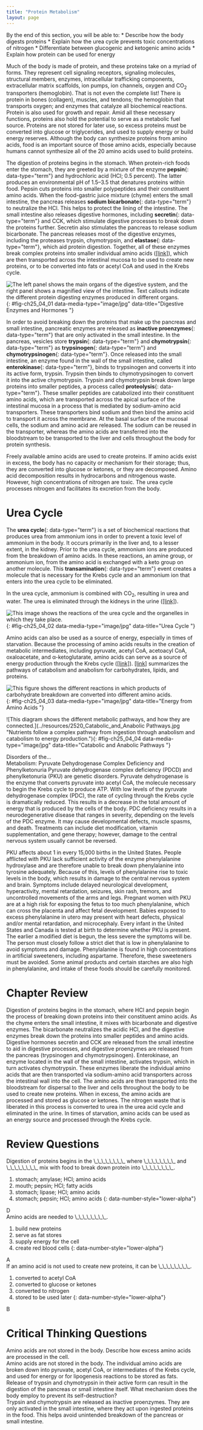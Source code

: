 ```yaml
---
title: "Protein Metabolism"
layout: page
---
```



<div data-type="abstract" markdown="1">
By the end of this section, you will be able to:
* Describe how the body digests proteins
* Explain how the urea cycle prevents toxic concentrations of nitrogen
* Differentiate between glucogenic and ketogenic amino acids
* Explain how protein can be used for energy

</div>

Much of the body is made of protein, and these proteins take on a myriad of forms. They represent cell signaling receptors, signaling molecules, structural members, enzymes, intracellular trafficking components, extracellular matrix scaffolds, ion pumps, ion channels, oxygen and CO<sub>2</sub> transporters (hemoglobin). That is not even the complete list! There is protein in bones (collagen), muscles, and tendons; the hemoglobin that transports oxygen; and enzymes that catalyze all biochemical reactions. Protein is also used for growth and repair. Amid all these necessary functions, proteins also hold the potential to serve as a metabolic fuel source. Proteins are not stored for later use, so excess proteins must be converted into glucose or triglycerides, and used to supply energy or build energy reserves. Although the body can synthesize proteins from amino acids, food is an important source of those amino acids, especially because humans cannot synthesize all of the 20 amino acids used to build proteins.

The digestion of proteins begins in the stomach. When protein-rich foods enter the stomach, they are greeted by a mixture of the enzyme **pepsin**{: data-type="term"} and hydrochloric acid (HCl; 0.5 percent). The latter produces an environmental pH of 1.5–3.5 that denatures proteins within food. Pepsin cuts proteins into smaller polypeptides and their constituent amino acids. When the food-gastric juice mixture (chyme) enters the small intestine, the pancreas releases **sodium bicarbonate**{: data-type="term"} to neutralize the HCl. This helps to protect the lining of the intestine. The small intestine also releases digestive hormones, including **secretin**{: data-type="term"} and CCK, which stimulate digestive processes to break down the proteins further. Secretin also stimulates the pancreas to release sodium bicarbonate. The pancreas releases most of the digestive enzymes, including the proteases trypsin, chymotrypsin, and **elastase**{: data-type="term"}, which aid protein digestion. Together, all of these enzymes break complex proteins into smaller individual amino acids ([\[link\]](#fig-ch25_04_01)), which are then transported across the intestinal mucosa to be used to create new proteins, or to be converted into fats or acetyl CoA and used in the Krebs cycle.

 ![The left panel shows the main organs of the digestive system, and the right panel shows a magnified view of the intestine. Text callouts indicate the different protein digesting enzymes produced in different organs.](../resources/2517_Protein-Digesting_EnzymesN.jpg "Enzymes in the stomach and small intestine break down proteins into amino acids. HCl in the stomach aids in proteolysis, and hormones secreted by intestinal cells direct the digestive processes."){: #fig-ch25_04_01 data-media-type="image/jpg" data-title="Digestive Enzymes and Hormones "}

In order to avoid breaking down the proteins that make up the pancreas and small intestine, pancreatic enzymes are released as **inactive proenzymes**{: data-type="term"} that are only activated in the small intestine. In the pancreas, vesicles store **trypsin**{: data-type="term"} and **chymotrypsin**{: data-type="term"} as **trypsinogen**{: data-type="term"} and **chymotrypsinogen**{: data-type="term"}. Once released into the small intestine, an enzyme found in the wall of the small intestine, called **enterokinase**{: data-type="term"}, binds to trypsinogen and converts it into its active form, trypsin. Trypsin then binds to chymotrypsinogen to convert it into the active chymotrypsin. Trypsin and chymotrypsin break down large proteins into smaller peptides, a process called **proteolysis**{: data-type="term"}. These smaller peptides are catabolized into their constituent amino acids, which are transported across the apical surface of the intestinal mucosa in a process that is mediated by sodium-amino acid transporters. These transporters bind sodium and then bind the amino acid to transport it across the membrane. At the basal surface of the mucosal cells, the sodium and amino acid are released. The sodium can be reused in the transporter, whereas the amino acids are transferred into the bloodstream to be transported to the liver and cells throughout the body for protein synthesis.

Freely available amino acids are used to create proteins. If amino acids exist in excess, the body has no capacity or mechanism for their storage; thus, they are converted into glucose or ketones, or they are decomposed. Amino acid decomposition results in hydrocarbons and nitrogenous waste. However, high concentrations of nitrogen are toxic. The urea cycle processes nitrogen and facilitates its excretion from the body.

# Urea Cycle

The **urea cycle**{: data-type="term"} is a set of biochemical reactions that produces urea from ammonium ions in order to prevent a toxic level of ammonium in the body. It occurs primarily in the liver and, to a lesser extent, in the kidney. Prior to the urea cycle, ammonium ions are produced from the breakdown of amino acids. In these reactions, an amine group, or ammonium ion, from the amino acid is exchanged with a keto group on another molecule. This **transamination**{: data-type="term"} event creates a molecule that is necessary for the Krebs cycle and an ammonium ion that enters into the urea cycle to be eliminated.

In the urea cycle, ammonium is combined with CO<sub>2</sub>, resulting in urea and water. The urea is eliminated through the kidneys in the urine ([\[link\]](#fig-ch25_04_02)).

 ![This image shows the reactions of the urea cycle and the organelles in which they take place.](../resources/2518_Urea_Cycle.jpg "Nitrogen is transaminated, creating ammonia and intermediates of the Krebs cycle. Ammonia is processed in the urea cycle to produce urea that is eliminated through the kidneys."){: #fig-ch25_04_02 data-media-type="image/jpg" data-title="Urea Cycle "}

Amino acids can also be used as a source of energy, especially in times of starvation. Because the processing of amino acids results in the creation of metabolic intermediates, including pyruvate, acetyl CoA, acetoacyl CoA, oxaloacetate, and α-ketoglutarate, amino acids can serve as a source of energy production through the Krebs cycle ([\[link\]](#fig-ch25_04_03)). [\[link\]](#fig-ch25_04_04) summarizes the pathways of catabolism and anabolism for carbohydrates, lipids, and proteins.

 ![This figure  shows the different reactions in which products of carbohydrate breakdown are converted into different amino acids.](../resources/2519_Energy_From_Amino_Acids.jpg "Amino acids can be broken down into precursors for glycolysis or the Krebs cycle. Amino acids (in bold) can enter the cycle through more than one pathway."){: #fig-ch25_04_03 data-media-type="image/jpg" data-title="Energy from Amino Acids "}

![This diagram shows the different metabolic pathways, and how they are connected.](../resources/2520_Catabolic_and_Anabolic Pathways.jpg "Nutrients follow a complex pathway from ingestion through anabolism and catabolism to energy production."){: #fig-ch25_04_04 data-media-type="image/jpg" data-title="Catabolic and Anabolic Pathways "}

<div data-type="note" class="anatomy disorders" data-label="" markdown="1">
<div data-type="title">
Disorders of the...
</div>
<span data-type="title">Metabolism: Pyruvate Dehydrogenase Complex Deficiency and Phenylketonuria</span> Pyruvate dehydrogenase complex deficiency (PDCD) and phenylketonuria (PKU) are genetic disorders. Pyruvate dehydrogenase is the enzyme that converts pyruvate into acetyl CoA, the molecule necessary to begin the Krebs cycle to produce ATP. With low levels of the pyruvate dehydrogenase complex (PDC), the rate of cycling through the Krebs cycle is dramatically reduced. This results in a decrease in the total amount of energy that is produced by the cells of the body. PDC deficiency results in a neurodegenerative disease that ranges in severity, depending on the levels of the PDC enzyme. It may cause developmental defects, muscle spasms, and death. Treatments can include diet modification, vitamin supplementation, and gene therapy; however, damage to the central nervous system usually cannot be reversed.

PKU affects about 1 in every 15,000 births in the United States. People afflicted with PKU lack sufficient activity of the enzyme phenylalanine hydroxylase and are therefore unable to break down phenylalanine into tyrosine adequately. Because of this, levels of phenylalanine rise to toxic levels in the body, which results in damage to the central nervous system and brain. Symptoms include delayed neurological development, hyperactivity, mental retardation, seizures, skin rash, tremors, and uncontrolled movements of the arms and legs. Pregnant women with PKU are at a high risk for exposing the fetus to too much phenylalanine, which can cross the placenta and affect fetal development. Babies exposed to excess phenylalanine in utero may present with heart defects, physical and/or mental retardation, and microcephaly. Every infant in the United States and Canada is tested at birth to determine whether PKU is present. The earlier a modified diet is begun, the less severe the symptoms will be. The person must closely follow a strict diet that is low in phenylalanine to avoid symptoms and damage. Phenylalanine is found in high concentrations in artificial sweeteners, including aspartame. Therefore, these sweeteners must be avoided. Some animal products and certain starches are also high in phenylalanine, and intake of these foods should be carefully monitored.

</div>

# Chapter Review

Digestion of proteins begins in the stomach, where HCl and pepsin begin the process of breaking down proteins into their constituent amino acids. As the chyme enters the small intestine, it mixes with bicarbonate and digestive enzymes. The bicarbonate neutralizes the acidic HCl, and the digestive enzymes break down the proteins into smaller peptides and amino acids. Digestive hormones secretin and CCK are released from the small intestine to aid in digestive processes, and digestive proenzymes are released from the pancreas (trypsinogen and chymotrypsinogen). Enterokinase, an enzyme located in the wall of the small intestine, activates trypsin, which in turn activates chymotrypsin. These enzymes liberate the individual amino acids that are then transported via sodium-amino acid transporters across the intestinal wall into the cell. The amino acids are then transported into the bloodstream for dispersal to the liver and cells throughout the body to be used to create new proteins. When in excess, the amino acids are processed and stored as glucose or ketones. The nitrogen waste that is liberated in this process is converted to urea in the urea acid cycle and eliminated in the urine. In times of starvation, amino acids can be used as an energy source and processed through the Krebs cycle.

# Review Questions

<div data-type="exercise">
<div data-type="problem" markdown="1">
Digestion of proteins begins in the \_\_\_\_\_\_\_\_ where \_\_\_\_\_\_\_\_ and \_\_\_\_\_\_\_\_ mix with food to break down protein into \_\_\_\_\_\_\_\_.

1.  stomach; amylase; HCl; amino acids
2.  mouth; pepsin; HCl; fatty acids
3.  stomach; lipase; HCl; amino acids
4.  stomach; pepsin; HCl; amino acids
{: data-number-style="lower-alpha"}

</div>
<div data-type="solution" markdown="1">
D

</div>
</div>

<div data-type="exercise">
<div data-type="problem" markdown="1">
Amino acids are needed to \_\_\_\_\_\_\_\_.

1.  build new proteins
2.  serve as fat stores
3.  supply energy for the cell
4.  create red blood cells
{: data-number-style="lower-alpha"}

</div>
<div data-type="solution" markdown="1">
A

</div>
</div>

<div data-type="exercise">
<div data-type="problem" markdown="1">
If an amino acid is not used to create new proteins, it can be \_\_\_\_\_\_\_\_.

1.  converted to acetyl CoA
2.  converted to glucose or ketones
3.  converted to nitrogen
4.  stored to be used later
{: data-number-style="lower-alpha"}

</div>
<div data-type="solution" markdown="1">
B

</div>
</div>

# Critical Thinking Questions

<div data-type="exercise">
<div data-type="problem" markdown="1">
Amino acids are not stored in the body. Describe how excess amino acids are processed in the cell.

</div>
<div data-type="solution" markdown="1">
Amino acids are not stored in the body. The individual amino acids are broken down into pyruvate, acetyl CoA, or intermediates of the Krebs cycle, and used for energy or for lipogenesis reactions to be stored as fats.

</div>
</div>

<div data-type="exercise">
<div data-type="problem" markdown="1">
Release of trypsin and chymotrypsin in their active form can result in the digestion of the pancreas or small intestine itself. What mechanism does the body employ to prevent its self-destruction?

</div>
<div data-type="solution" markdown="1">
Trypsin and chymotrypsin are released as inactive proenzymes. They are only activated in the small intestine, where they act upon ingested proteins in the food. This helps avoid unintended breakdown of the pancreas or small intestine.

</div>
</div>

